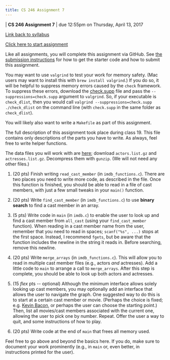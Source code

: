 ```yaml
---
title: CS 246 Assignment 7
---
```


<div id="header">

| **CS 246 Assignment 7**
| due 12:55pm on Thursday, April 13, 2017

</div>

[Link back to syllabus](http://cs.brynmawr.edu/cs246/syllabus.html)

[Click here to start assignment](https://classroom.github.com/group-assignment-invitations/c8713647eb2f142bc6f45e24457d09b3)

Like all assignments, you will complete this assignment via
GitHub. See [the submission instructions](../submission.html)
for how to get the starter code and how to submit this
assignment.

You may want to use `valgrind` to test your work for memory safety. (Mac users
may want to install this with `brew install valgrind`.) If you do so, it will
be helpful to suppress memory errors caused by the `check` framework. To suppress
these errors, download the [check.supp](../14/check.supp) file and pass the
`--suppressions=check.supp` argument to `valgrind`. So, if your executable is
`check_dlist`, then you would call `valgrind --suppressions=check.supp ./check_dlist`
on the command line (with `check.supp` in the same folder as `check_dlist`).

You will likely also want to write a `Makefile` as part of this assignment.

The full description of this assignment took place during class 19. This file
contains only descriptions of the parts you have to write. As always, feel free
to write helper functions.

The data files you will work with are [here](ftp://ftp.fu-berlin.de/pub/misc/movies/database/);
download `actors.list.gz` and `actresses.list.gz`. Decompress them with `gunzip`. (We will
not need any other files.)

1. (20 pts) Finish writing `read_cast_member` (in `imdb_functions.c`). There are two
   places you need to write more code, as described in the file. Once this
   function is finished, you should be able to read in a file of cast members,
   with just a few small tweaks in your `main()` function.

2. (20 pts) Write `find_cast_member` (in `imdb_functions.c`) to use **binary search**
   to find a cast member in an array.

3. (5 pts) Write code in `main` (in `imdb.c`) to enable the user to look up
   and find a cast member from `all_cast` (using your `find_cast_member`
   function). When reading in a cast member name from the user, remember that
   you need to read in spaces; `scanf("%s", ...)` stops at the first space.
   Instead, I recommend `fgets`, but be aware that the function includes the
   newline in the string it reads in. Before searching, remove this newline.

3. (20 pts) Write `merge_arrays` (in `imdb_functions.c`). This will allow you to read in
   multiple cast member files (e.g., actors *and* actresses). Add a little code
   to `main` to arrange a call to `merge_arrays`. After this step is complete, you
   should be able to look up both actors and actresses.

4. (15 *flex* pts -- optional) Although the minimum interface allows solely
   looking up cast members, you may optionally add an interface that allows
   the user to navigate the graph. One suggested way to do this is to start at
   a certain cast member or movie. (Perhaps the choice is fixed; e.g. [Kevin
   Bacon](http://oracleofbacon.org/), or perhaps the user can choose the
   starting point.) Then, list all movies/cast members associated with the
   current one, allowing the user to pick one by number. Repeat. Offer the
   user a way to quit, and some instructions of how to play.

5. (20 pts) Write code at the end of `main` that frees all memory used.

Feel free to go above and beyond the basics here. If you do, make sure to document
your work prominently (e.g., in `main` or, even better, in instructions printed for
the user).
